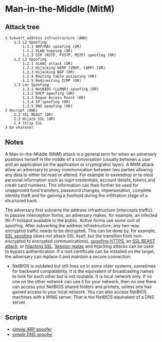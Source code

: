 # Man-in-the-Middle (MitM)

## Attack tree

```text
1 Subvert address infrastructure (AND)
    1.1 L2 Spoofing 
        1.1.1 ARP/MAC spoofing (OR)
        1.1.2 VLAN hopping (OR)
        1.1.3 STP (RSTP, PVSTP, MSTP) spoofing (OR)
    1.2 L3 Spoofing 
        1.2.1 SLAAC attack (OR)
        1.2.2 Hijacking HSRP (VRRP, CARP) (OR)
        1.2.3 Hijacking BGP (OR)
        1.2.4 Routing table poisoning (OR)
        1.2.5 Redirecting ICMP (OR)
    1.3 L4+ Spoofing
        1.3.1 NetBIOS (LLMNR) spoofing (OR)
        1.3.2 DHCP spoofing (OR)
        1.3.3 Rogue Access Point (OR)
        1.3.4 IP spoofing (OR)
        1.3.5 DNS spoofing (OR)
2 Decrypt (AND)
    2.2 SSL BEAST (OR)
    2.3 Hijack SSL (OR)
    2.4 Strip SSL
3 Do whatever 
```

## Notes

A Man-in-the-Middle (MitM) attack is a general term for when an adversary positions herself in the middle of a 
conversation (usually between a user and an application on the application or cryptograhic layer). A MitM attack 
allow an adversary to proxy communication between two parties allowing any data to either be read or altered. For 
example to eavesdrop or to steal personal information such as login credentials, account details, tokens and credit 
card numbers. This information can then further be used for unapproved fund transfers, password changes, impersonation, 
complete identity theft and for gaining a foothold during the infiltration stage of a structured hack.

The adversary first subverts the address infrastructure (intercepts traffic). In passive interception forms, an 
adversary makes, for example, an infected Wi-Fi hotspot available to the public. Active forms use some sort of spoofing. 
After subverting the address infrastructure, any two-way encrypted traffic needs to be decrypted. This can be done by, 
for example, [SSL spoofing](../http/SSL-stripping.md) (does not attack SSL itself, but the transition from non-encrypted to 
encrypted communications), [spoofing HTTPS](../http/HTTPS-spoofing.md), an [SSL BEAST attack](../http/SSL-beast.md), or 
[hijacking SSL](../tcp-ip/SSL-hijacking.md). [Session replay](../tcp-ip/Replay-attack.md) and hijacking attacks can be used to bypass 
authentication. If a root certificate can be installed on the target, the adversary can replace it and maintain a secure connection.
 
* NetBIOS is outdated but still lives on in some older systems, sometimes for backward compatability. It is the equivalent of broadcasting names to look for each other but is not routable. It is local network only. If no one on the other network can use it for your network, then no one there can access your NetBIOS shared folders and printers, unless one has gained access to your local network. You can also access NetBIOS machines with a WINS server. That is the NetBIOS equivalent of a DNS server.

## Scripts

* [simple ARP spoofer](https://github.com/tymyrddin/ymrir/tree/master/arp_spoofer)
* [simple DNS spoofer](https://github.com/tymyrddin/ymrir/tree/master/dns_spoofer)


